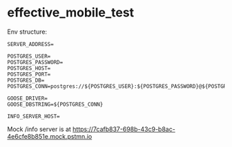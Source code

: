 # effective_mobile_test


Env structure:
```
SERVER_ADDRESS=

POSTGRES_USER=
POSTGRES_PASSWORD=
POSTGRES_HOST=
POSTGRES_PORT=
POSTGRES_DB=
POSTGRES_CONN=postgres://${POSTGRES_USER}:${POSTGRES_PASSWORD}@${POSTGRES_HOST}:${POSTGRES_PORT}/${POSTGRES_DB}

GOOSE_DRIVER=
GOOSE_DBSTRING=${POSTGRES_CONN}

INFO_SERVER_HOST=
```

Mock /info server is at https://7cafb837-698b-43c9-b8ac-4e6cfe8b851e.mock.pstmn.io
